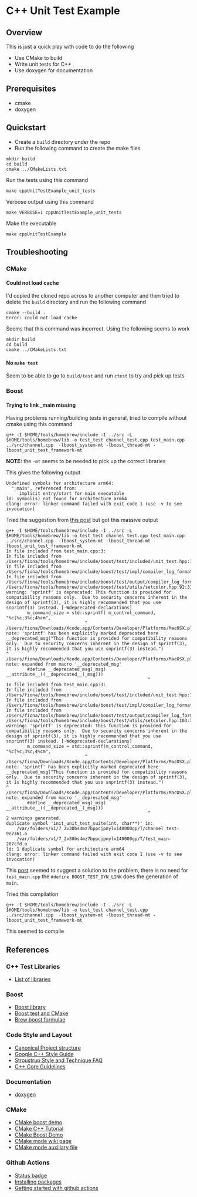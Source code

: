 # C++ Unit Test Example

## Overview

This is just a quick play with code to do the following

* Use CMake to build
* Write unit tests for C++
* Use doxygen for documentation

## Prerequisites

* cmake
* doxygen


## Quickstart

* Create a `build` directory under the repo 
* Run the following command to create the make files

```
mkdir build
cd build
cmake ../CMakeLists.txt
```

Run the tests using this command

```
make cppUnitTestExample_unit_tests
```

Verbose output using this command

```
make VERBOSE=1 cppUnitTestExample_unit_tests
```

Make the executable

```
make cppUnitTestExample
```


## Troubleshooting

### CMake

#### Could not load cache

I'd copied the cloned repo across to another computer and then tried to delete the `build` directory and
run the following command

```
cmake --build .
Error: could not load cache
```

Seems that this command was incorrect.  Using the following seems to work

```
mkdir build
cd build
cmake ../CMakeLists.txt
```


#### No `make test`

Seem to be able to go to `build/test` and run `ctest` to try and pick up tests


### Boost

#### Trying to link _main missing

Having problems running/building tests in general, tried to compile without cmake
using this command

```
g++ -I $HOME/tools/homebrew/include -I ../src -L $HOME/tools/homebrew/lib -o test_test channel_test.cpp test_main.cpp ../src/channel.cpp  -lboost_system-mt -lboost_thread-mt -lboost_unit_test_framework-mt
```

__NOTE:__ the `-mt` seems to be needed to pick up the correct libraries

This gives the following output

```
Undefined symbols for architecture arm64:
  "_main", referenced from:
     implicit entry/start for main executable
ld: symbol(s) not found for architecture arm64
clang: error: linker command failed with exit code 1 (use -v to see invocation)
```

Tried the suggestion from [this post](https://stackoverflow.com/questions/13547771/g-project-compilation-with-boost-unit-test) but got this massive output

```
g++ -I $HOME/tools/homebrew/include -I ../src -L $HOME/tools/homebrew/lib -o test_test channel_test.cpp test_main.cpp ../src/channel.cpp  -lboost_system-mt -lboost_thread-mt -lboost_unit_test_framework-mt
In file included from test_main.cpp:3:
In file included from /Users/fiona/tools/homebrew/include/boost/test/included/unit_test.hpp:18:
In file included from /Users/fiona/tools/homebrew/include/boost/test/impl/compiler_log_formatter.ipp:19:
In file included from /Users/fiona/tools/homebrew/include/boost/test/output/compiler_log_formatter.hpp:19:
/Users/fiona/tools/homebrew/include/boost/test/utils/setcolor.hpp:92:31: warning: 'sprintf' is deprecated: This function is provided for compatibility reasons only.  Due to security concerns inherent in the design of sprintf(3), it is highly recommended that you use snprintf(3) instead. [-Wdeprecated-declarations]
        m_command_size = std::sprintf( m_control_command, "%c[%c;3%c;4%cm",
                              ^
/Users/fiona/Downloads/Xcode.app/Contents/Developer/Platforms/MacOSX.platform/Developer/SDKs/MacOSX.sdk/usr/include/stdio.h:188:1: note: 'sprintf' has been explicitly marked deprecated here
__deprecated_msg("This function is provided for compatibility reasons only.  Due to security concerns inherent in the design of sprintf(3), it is highly recommended that you use snprintf(3) instead.")
^
/Users/fiona/Downloads/Xcode.app/Contents/Developer/Platforms/MacOSX.platform/Developer/SDKs/MacOSX.sdk/usr/include/sys/cdefs.h:215:48: note: expanded from macro '__deprecated_msg'
        #define __deprecated_msg(_msg) __attribute__((__deprecated__(_msg)))
                                                      ^
In file included from test_main.cpp:3:
In file included from /Users/fiona/tools/homebrew/include/boost/test/included/unit_test.hpp:18:
In file included from /Users/fiona/tools/homebrew/include/boost/test/impl/compiler_log_formatter.ipp:19:
In file included from /Users/fiona/tools/homebrew/include/boost/test/output/compiler_log_formatter.hpp:19:
/Users/fiona/tools/homebrew/include/boost/test/utils/setcolor.hpp:103:31: warning: 'sprintf' is deprecated: This function is provided for compatibility reasons only.  Due to security concerns inherent in the design of sprintf(3), it is highly recommended that you use snprintf(3) instead. [-Wdeprecated-declarations]
        m_command_size = std::sprintf(m_control_command, "%c[%c;3%c;4%cm",
                              ^
/Users/fiona/Downloads/Xcode.app/Contents/Developer/Platforms/MacOSX.platform/Developer/SDKs/MacOSX.sdk/usr/include/stdio.h:188:1: note: 'sprintf' has been explicitly marked deprecated here
__deprecated_msg("This function is provided for compatibility reasons only.  Due to security concerns inherent in the design of sprintf(3), it is highly recommended that you use snprintf(3) instead.")
^
/Users/fiona/Downloads/Xcode.app/Contents/Developer/Platforms/MacOSX.platform/Developer/SDKs/MacOSX.sdk/usr/include/sys/cdefs.h:215:48: note: expanded from macro '__deprecated_msg'
        #define __deprecated_msg(_msg) __attribute__((__deprecated__(_msg)))
                                                      ^
2 warnings generated.
duplicate symbol 'init_unit_test_suite(int, char**)' in:
    /var/folders/x1/7_2v30bs4mz7bppcjpnylv140000gp/T/channel_test-9e7361.o
    /var/folders/x1/7_2v30bs4mz7bppcjpnylv140000gp/T/test_main-207cfd.o
ld: 1 duplicate symbol for architecture arm64
clang: error: linker command failed with exit code 1 (use -v to see invocation)
```

This [post](https://stackoverflow.com/questions/33143345/boosttest-compiling-and-running-a-hello-world-program) seemed to suggest a solution to the problem, there is no need for `test_main.cpp` the 
`#define BOOST_TEST_DYN_LINK` does the generation of `main`.

Tried this compilation

```
g++ -I $HOME/tools/homebrew/include -I ../src -L $HOME/tools/homebrew/lib -o test_test channel_test.cpp ../src/channel.cpp  -lboost_system-mt -lboost_thread-mt -lboost_unit_test_framework-mt
```

This seemed to compile



## References

### C++ Test Libraries

* [List of libraries](https://en.wikipedia.org/wiki/List_of_unit_testing_frameworks#C++)


### Boost

* [Boost library](https://en.wikipedia.org/wiki/Boost_(C%2B%2B_libraries))
* [Boost test and CMake](https://www.boost.org/doc/libs/1_68_0/libs/test/doc/html/boost_test/section_faq.html)
* [Brew boost formulae](https://formulae.brew.sh/formula/boost)


### Code Style and Layout

* [Canonical Project structure](https://www.open-std.org/jtc1/sc22/wg21/docs/papers/2018/p1204r0.html)
* [Google C++ Style Guide](https://google.github.io/styleguide/cppguide.html)
* [Stroustrup Style and Technique FAQ](https://www.stroustrup.com/bs_faq2.html)
* [C++ Core Guidelines](https://github.com/isocpp/CppCoreGuidelines/blob/master/CppCoreGuidelines.md)


### Documentation

* [doxygen](https://doxygen.nl/index.html)


### CMake

* [CMake boost demo](https://github.com/albertchan/cmake-boost-demo)
* [CMake C++ Tutorial](https://cmake.org/cmake/help/latest/guide/tutorial/A%20Basic%20Starting%20Point.html)
* [CMake Boost Demo](https://www.open-std.org/jtc1/sc22/wg21/docs/papers/2018/p1204r0.html)
* [CMake mode wiki page](https://www.emacswiki.org/emacs/CMakeMode)
* [CMake mode auxillary file](https://github.com/Kitware/CMake/blob/master/Auxiliary/cmake-mode.el)


### Github Actions

* [Status badge](https://docs.github.com/en/actions/monitoring-and-troubleshooting-workflows/adding-a-workflow-status-badge)
* [Installing packages](https://stackoverflow.com/questions/72994320/building-cmake-project-with-boost-libraries-on-github-actions-gives-error-could)
* [Getting started with github actions](https://docs.github.com/en/actions/learn-github-actions/understanding-github-actions)


